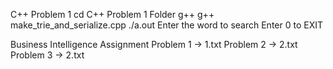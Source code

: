 C++ Problem 1
    cd C++ Problem 1 Folder
    g++ g++ make_trie_and_serialize.cpp
    ./a.out
        Enter the word to search
        Enter 0 to EXIT

Business Intelligence Assignment
    Problem 1 -> 1.txt
    Problem 2 -> 2.txt
    Problem 3 -> 2.txt        